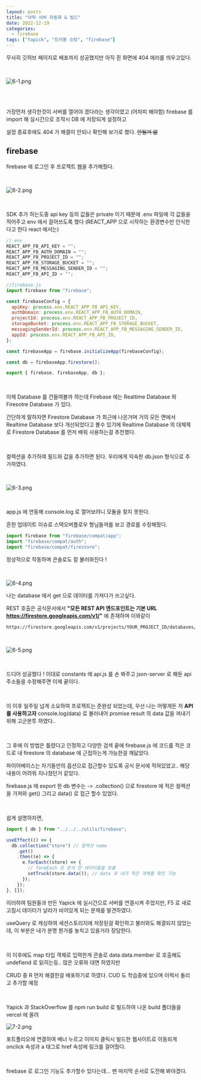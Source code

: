 ```yaml
---
layout: posts
title: "야픽 서버 자동화 & 빌드"
date: 2022-12-19
categories:
  - firebase
tags: ["Yapick", "트러블 슈팅", "firebase"]
---
```


무사히 깃허브 페이지로 배포까지 성공했지만 아직 흰 화면에 404 에러를 띄우고있다.

<br>

![6-1.png](/assets/img/6-1.png)

<br>
<br>

가장먼저 생각한것이 서버를 열어야 겠다라는 생각이였고 (어차피 해야함) firebase 를 import 해 실시간으로 조작시 DB 에 저장되게 설정하고

설정 종료후에도 404 가 해결이 안되나 확인해 보기로 했다. ~~안될거 앎~~

## firebase

firebase 에 로그인 후 프로젝트 웹을 추가해줬다.

<br>

![6-2.png](/assets/img/6-2.png)

<br>

SDK 추가 하는도중 api key 등의 값들은 private 이기 때문에 .env 파일에 각 값들을 적어주고 env 에서 끌어쓰도록 했다 (REACT_APP 으로 시작하는 환경변수만 인식한다고 한다 react 에서는)

```javascript
//.env
REACT_APP_FB_API_KEY = "";
REACT_APP_FB_AUTH_DOMAIN = "";
REACT_APP_FB_PROJECT_ID = "";
REACT_APP_FB_STORAGE_BUCKET = "";
REACT_APP_FB_MESSAGING_SENDER_ID = "";
REACT_APP_FB_API_ID = "";

//firebase.js
import firebase from "firebase";

const firebaseConfig = {
  apiKey: process.env.REACT_APP_FB_API_KEY,
  authDomain: process.env.REACT_APP_FB_AUTH_DOMAIN,
  projectId: process.env.REACT_APP_FB_PROJECT_ID,
  storageBucket: process.env.REACT_APP_FB_STORAGE_BUCKET,
  messagingSenderId: process.env.REACT_APP_FB_MESSAGING_SENDER_ID,
  appId: process.env.REACT_APP_FB_API_ID,
};

const firebaseApp = firebase.initializeApp(firebaseConfig);

const db = firebaseApp.firestore();

export { firebase, firebaseApp, db };
```

<br>

이제 Database 를 건들여볼까 하는데 Firebase 에는 Realtime Database 와 Firesotre Database 가 있다.

간단하게 말하자면 Firestore Database 가 최근에 나온거며 거의 모든 면에서 Realtime Database 보다 개선되었다고 볼수 있기에 Realtime Database 의 대체제로 Firestore Database 를 먼저 배워 사용하는걸 추천했다.

<br>

컬렉션을 추가하여 필드와 값을 추가하면 된다. 우리에게 익숙한 db.json 형식으로 추가하였다.

<br>

![6-3.png](/assets/img/6-3.png)

<br>

app.js 에 연동해 console.log 로 열어보려니 모듈을 찾지 못한다.

흔한 업데이트 이슈로 스택오버플로우 형님들꺼를 보고 경로를 수정해줬다.

```javascript
import firebase from "firebase/compat/app";
import "firebase/compat/auth";
import "firebase/compat/firestore";
```

정상적으로 작동하며 콘솔로도 잘 불러와진다 !

<br>

![6-4.png](/assets/img/6-4.png)

나는 database 에서 get 으로 데이터를 가져다가 쓰고싶다.

REST 호출은 공식문서에서 **"모든 REST API 엔드포인트는 기본 URL https://firestore.googleapis.com/v1/"** 에 존재하며 이와같이

```
https://firestore.googleapis.com/v1/projects/YOUR_PROJECT_ID/databases/(default)/documents/cities/LA
```

<br>

![6-5.png](/assets/img/6-5.png)

<br>

드디어 성공했다 ! 이대로 constants 에 api.js 를 손 봐주고 json-server 로 해둔 api 주소들을 수정해주면 이제 끝이다.

<br>

이 이후 일주일 넘게 소요하여 프로젝트는 준완성 되었는데, 우선 나는 어떻게든 저 **API 를 사용하고자** console.log(data) 로 불러내어
promise result 의 data 값을 꺼내기위해 고군분투 하였다..

<br>

그 후에 이 방법은 틀렸다고 인정하고 다양한 검색 끝에 firebase.js 에 코드를 적은 코드로 내 firestore 의 database 에 근접하는게 가능한걸 깨닳았다.

파이어베이스는 자기들만의 옵션으로 접근할수 있도록 공식 문서에 적혀있었고.. 해당 내용이 어려워 지나쳤던거 같았다.

firebase.js 에 export 한 db 변수는 -> .collection() 으로 firestore 에 적은 컬렉션을 가져와 get() 그리고 data() 로 접근 할수 있었다.

<br>

쉽게 설명하자면,

```javascript
import { db } from "../../../utils/firebase";

useEffect(() => {
  db.collection("store") // 컬렉션 name
    .get()
    .then((e) => {
      e.forEach((store) => {
        // foreEach 로 문서 안 데이터들을 호출
        setTruck(store.data()); // data 로 내가 적은 객체를 확인 가능
      });
    });
}, []);
```

이러하여 팀원들과 만든 Yapick 에 실시간으로 서버를 연결시켜 주었지만, F5 로 새로고침시 데이터가 날라가 비어있게 되는 문제를 발견하였다.

useQuery 로 캐싱하여 세션스토리지에 저장된걸 확인하고 불러와도 해결되지 않았는데, 이 부분은 내가 분명 뭔가를 놓치고 있을거라 장담한다.

<br>

이 이후에도 map 타입 객체로 입력한게 콘솔로 data.data.member 로 호출해도 undefiend 로 읽히는등.. 많은 오류와 대면 하였지만

CRUD 중 R 먼저 해결한걸 배포하기로 하였다. CUD 도 학습중에 있으며 이력서 돌리고 추가할 예정

<br>

Yapick 과 StackOverflow 를 npm run build 로 빌드하여 나온 build 폴더들을 vercel 에 올려

![7-2.png](/assets/img/7-2.png)

포트폴리오에 연결하여 배너 누르고 이미지 클릭시 빌드한 웹사이트로 이동되게 onclick 속성과 a 태그로 href 속성에 링크를 걸어줬다.

<br>

firebase 로 로그인 기능도 추가할수 있다는데... 맨 마지막 순서로 도전해 봐야겠다.
